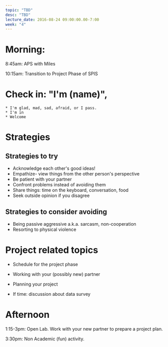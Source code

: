 ```yaml
---
topic: "TBD"
desc: "TBD"
lecture_date: 2016-08-24 09:00:00.00-7:00
week: "4"
---
```



# Morning:

8:45am: APS with Miles

10:15am: Transition to Project Phase of SPIS

# Check in: "I'm (name)", 
    * I'm glad, mad, sad, afraid, or I pass.
    * I'm in
    * Welcome
    
# Strategies

## Strategies to try
* Acknowledge each other's good ideas!
* Empathize- view things from the other person's perspective
* Be patient with your partner
* Confront problems instead of avoiding them
* Share things: time on the keyboard, conversation, food
* Seek outside opinion if you disagree

## Strategies to consider avoiding
* Being passive aggressive a.k.a. sarcasm, non-cooperation
* Resorting to physical violence 


# Project related topics
* Schedule for the project phase
* Working with your (possibly new) partner
* Planning your project
 
* If time: discussion about data survey

# Afternoon

1:15-3pm: Open Lab.   Work with your new partner to prepare a project plan.

3:30pm: Non Academic (fun) activity.
